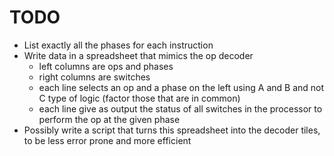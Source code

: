 # TODO

- List exactly all the phases for each instruction
- Write data in a spreadsheet that mimics the op decoder
	- left columns are ops and phases
	- right columns are switches
	- each line selects an op and a phase on the left using A and B and not C type of logic (factor those that are in common)
	- each line give as output the status of all switches in the processor to perform the op at the given phase
- Possibly write a script that turns this spreadsheet into the decoder tiles, to be less error prone and more efficient
